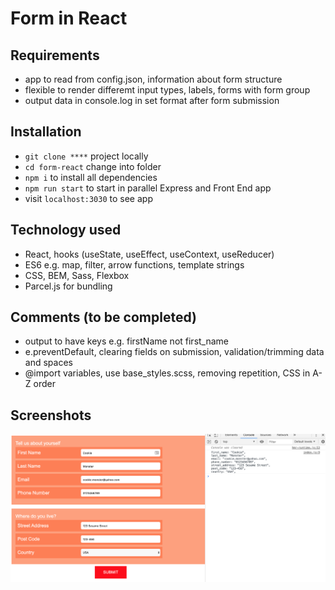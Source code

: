 # Form in React

## Requirements

- app to read from config.json, information about form structure
- flexible to render differemt input types, labels, forms with form group
- output data in console.log in set format after form submission

## Installation

- `git clone ****` project locally
- `cd form-react` change into folder
- `npm i` to install all dependencies
- `npm run start` to start in parallel Express and Front End app
- visit `localhost:3030` to see app

## Technology used

- React, hooks (useState, useEffect, useContext, useReducer)
- ES6 e.g. map, filter, arrow functions, template strings
- CSS, BEM, Sass, Flexbox
- Parcel.js for bundling

## Comments (to be completed)

- output to have keys e.g. firstName not first_name
- e.preventDefault, clearing fields on submission, validation/trimming data and spaces
- @import variables, use base_styles.scss, removing repetition, CSS in A-Z order

## Screenshots

![Screenshot](src/assets/screenshot-2.png)
